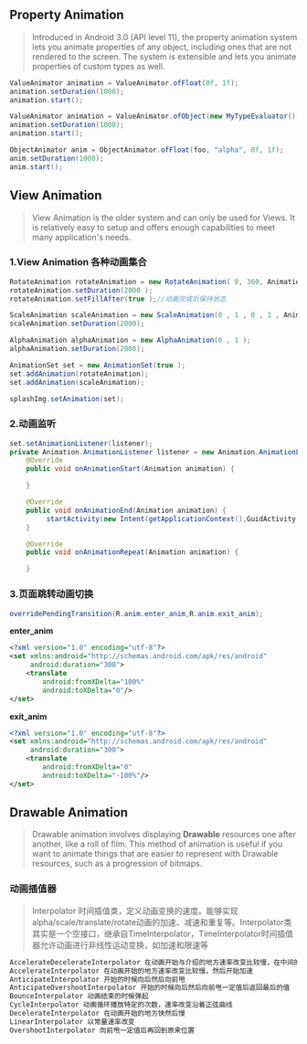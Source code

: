

##  Property Animation
>Introduced in Android 3.0 (API level 11), the property animation system lets you animate properties of any object, including ones that are not rendered to the screen. The system is extensible and lets you animate properties of custom types as well.


```java
ValueAnimator animation = ValueAnimator.ofFloat(0f, 1f);
animation.setDuration(1000);
animation.start();

ValueAnimator animation = ValueAnimator.ofObject(new MyTypeEvaluator(), startPropertyValue, endPropertyValue);
animation.setDuration(1000);
animation.start();
```

```java
ObjectAnimator anim = ObjectAnimator.ofFloat(foo, "alpha", 0f, 1f);
anim.setDuration(1000);
anim.start();
```


##  View Animation 
>View Animation is the older system and can only be used for Views. It is relatively easy to setup and offers enough capabilities to meet many application's needs.

### 1.View Animation 各种动画集合
```java
RotateAnimation rotateAnimation = new RotateAnimation( 0, 360, Animation.RELATIVE_TO_SELF , 0.5f , Animation.RELATIVE_TO_SELF, 0.5f);
rotateAnimation.setDuration(2000 );
rotateAnimation.setFillAfter(true );//动画完成后保持状态

ScaleAnimation scaleAnimation = new ScaleAnimation(0 , 1 , 0 , 1 , Animation.RELATIVE_TO_SELF , 0.5f ,Animation.RELATIVE_TO_SELF ,0.5f);
scaleAnimation.setDuration(2000);

AlphaAnimation alphaAnimation = new AlphaAnimation(0 , 1 );
alphaAnimation.setDuration(2000);

AnimationSet set = new AnimationSet(true );
set.addAnimation(rotateAnimation);
set.addAnimation(scaleAnimation);

splashImg.setAnimation(set);
```
### 2.动画监听
```java
set.setAnimationListener(listener);
private Animation.AnimationListener listener = new Animation.AnimationListener() {
    @Override
    public void onAnimationStart(Animation animation) {

    }

    @Override
    public void onAnimationEnd(Animation animation) {
         startActivity(new Intent(getApplicationContext(),GuidActivity. class));
    }

    @Override
    public void onAnimationRepeat(Animation animation) {

    }
```
### 3.页面跳转动画切换

```java
overridePendingTransition(R.anim.enter_anim,R.anim.exit_anim);
```
  **enter_anim**
```xml
<?xml version="1.0" encoding="utf-8"?>
<set xmlns:android="http://schemas.android.com/apk/res/android"
     android:duration="300">
    <translate
        android:fromXDelta="100%"
        android:toXDelta="0"/>
</set>
```
  **exit_anim**
```xml
<?xml version="1.0" encoding="utf-8"?>
<set xmlns:android="http://schemas.android.com/apk/res/android"
     android:duration="300">
    <translate
        android:fromXDelta="0"
        android:toXDelta="-100%"/>
</set>
```
## Drawable Animation
>Drawable  animation involves displaying **Drawable** resources one after another, like a roll of film. This method of animation is useful if you want to animate things that are easier to represent with Drawable resources, such as a progression of bitmaps.

### 动画插值器
>Interpolator 时间插值类，定义动画变换的速度。能够实现alpha/scale/translate/rotate动画的加速、减速和重复等。Interpolator类其实是一个空接口，继承自TimeInterpolator，TimeInterpolator时间插值器允许动画进行非线性运动变换，如加速和限速等


```bash
AccelerateDecelerateInterpolator 在动画开始与介绍的地方速率改变比较慢，在中间的时候加速
AccelerateInterpolator 在动画开始的地方速率改变比较慢，然后开始加速
AnticipateInterpolator 开始的时候向后然后向前甩
AnticipateOvershootInterpolator 开始的时候向后然后向前甩一定值后返回最后的值
BounceInterpolator 动画结束的时候弹起
CycleInterpolator 动画循环播放特定的次数，速率改变沿着正弦曲线
DecelerateInterpolator 在动画开始的地方快然后慢
LinearInterpolator 以常量速率改变
OvershootInterpolator 向前甩一定值后再回到原来位置
```




